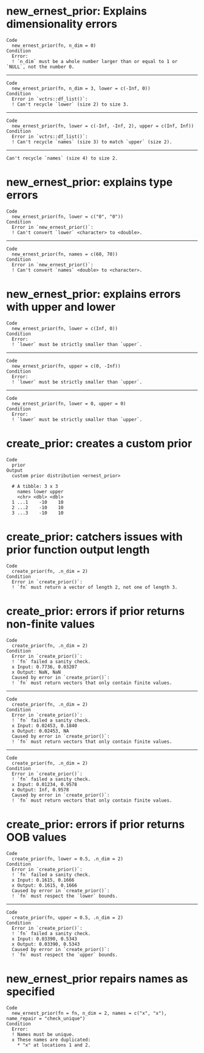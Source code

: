 # new_ernest_prior: Explains dimensionality errors

    Code
      new_ernest_prior(fn, n_dim = 0)
    Condition
      Error:
      ! `n_dim` must be a whole number larger than or equal to 1 or `NULL`, not the number 0.

---

    Code
      new_ernest_prior(fn, n_dim = 3, lower = c(-Inf, 0))
    Condition
      Error in `vctrs::df_list()`:
      ! Can't recycle `lower` (size 2) to size 3.

---

    Code
      new_ernest_prior(fn, lower = c(-Inf, -Inf, 2), upper = c(Inf, Inf))
    Condition
      Error in `vctrs::df_list()`:
      ! Can't recycle `names` (size 3) to match `upper` (size 2).

---

    Can't recycle `names` (size 4) to size 2.

# new_ernest_prior: explains type errors

    Code
      new_ernest_prior(fn, lower = c("0", "0"))
    Condition
      Error in `new_ernest_prior()`:
      ! Can't convert `lower` <character> to <double>.

---

    Code
      new_ernest_prior(fn, names = c(60, 70))
    Condition
      Error in `new_ernest_prior()`:
      ! Can't convert `names` <double> to <character>.

# new_ernest_prior: explains errors with upper and lower

    Code
      new_ernest_prior(fn, lower = c(Inf, 0))
    Condition
      Error:
      ! `lower` must be strictly smaller than `upper`.

---

    Code
      new_ernest_prior(fn, upper = c(0, -Inf))
    Condition
      Error:
      ! `lower` must be strictly smaller than `upper`.

---

    Code
      new_ernest_prior(fn, lower = 0, upper = 0)
    Condition
      Error:
      ! `lower` must be strictly smaller than `upper`.

# create_prior: creates a custom prior

    Code
      prior
    Output
      custom prior distribution <ernest_prior>
      
      # A tibble: 3 x 3
        names lower upper
        <chr> <dbl> <dbl>
      1 ...1    -10    10
      2 ...2    -10    10
      3 ...3    -10    10

# create_prior: catchers issues with prior function output length

    Code
      create_prior(fn, .n_dim = 2)
    Condition
      Error in `create_prior()`:
      ! `fn` must return a vector of length 2, not one of length 3.

# create_prior: errors if prior returns non-finite values

    Code
      create_prior(fn, .n_dim = 2)
    Condition
      Error in `create_prior()`:
      ! `fn` failed a sanity check.
      x Input: 0.7736, 0.03207
      x Output: NaN, NaN
      Caused by error in `create_prior()`:
      ! `fn` must return vectors that only contain finite values.

---

    Code
      create_prior(fn, .n_dim = 2)
    Condition
      Error in `create_prior()`:
      ! `fn` failed a sanity check.
      x Input: 0.02453, 0.1840
      x Output: 0.02453, NA
      Caused by error in `create_prior()`:
      ! `fn` must return vectors that only contain finite values.

---

    Code
      create_prior(fn, .n_dim = 2)
    Condition
      Error in `create_prior()`:
      ! `fn` failed a sanity check.
      x Input: 0.01234, 0.9578
      x Output: Inf, 0.9578
      Caused by error in `create_prior()`:
      ! `fn` must return vectors that only contain finite values.

# create_prior: errors if prior returns OOB values

    Code
      create_prior(fn, lower = 0.5, .n_dim = 2)
    Condition
      Error in `create_prior()`:
      ! `fn` failed a sanity check.
      x Input: 0.1615, 0.1666
      x Output: 0.1615, 0.1666
      Caused by error in `create_prior()`:
      ! `fn` must respect the `lower` bounds.

---

    Code
      create_prior(fn, upper = 0.5, .n_dim = 2)
    Condition
      Error in `create_prior()`:
      ! `fn` failed a sanity check.
      x Input: 0.03390, 0.5343
      x Output: 0.03390, 0.5343
      Caused by error in `create_prior()`:
      ! `fn` must respect the `upper` bounds.

# new_ernest_prior repairs names as specified

    Code
      new_ernest_prior(fn = fn, n_dim = 2, names = c("x", "x"), name_repair = "check_unique")
    Condition
      Error:
      ! Names must be unique.
      x These names are duplicated:
        * "x" at locations 1 and 2.

